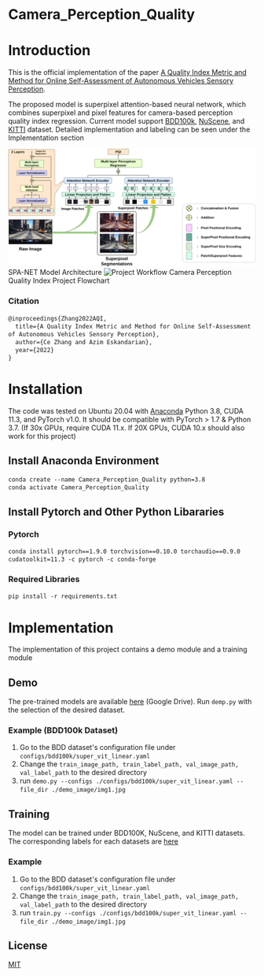 # Camera_Perception_Quality

# Introduction
This is the official implementation of the paper [A Quality Index Metric and Method for Online Self-Assessment of Autonomous Vehicles Sensory Perception](https://arxiv.org/abs/2203.02588). 

The proposed model is superpixel attention-based neural network, which combines superpixel and pixel features for camera-based perception quality index regression. Current model support [BDD100k](https://www.bdd100k.com/), [NuScene](https://www.nuscenes.org/), and [KITTI](http://www.cvlibs.net/datasets/kitti/) dataset. Detailed implementation and labeling can be seen under the Implementation section

![Network Architecture](/project_images/Network_Architecture.png)
SPA-NET Model Architecture
![Project Workflow](/project_images/Project_Flowchart.png)
Camera Perception Quality Index Project Flowchart

### Citation
```
@inproceedings{Zhang2022AQI,
  title={A Quality Index Metric and Method for Online Self-Assessment of Autonomous Vehicles Sensory Perception},
  author={Ce Zhang and Azim Eskandarian},
  year={2022}
}
```

# Installation
The code was tested on Ubuntu 20.04 with [Anaconda](https://www.anaconda.com/) Python 3.8, CUDA 11.3, and PyTorch v1.0. It should be compatible with PyTorch > 1.7 & Python 3.7. (If 30x GPUs, require CUDA 11.x. If 20X GPUs, CUDA 10.x should also work for this project)

## Install Anaconda Environment
```
conda create --name Camera_Perception_Quality python=3.8
conda activate Camera_Perception_Quality
```
## Install Pytorch and Other Python Libararies
### Pytorch
```
conda install pytorch==1.9.0 torchvision==0.10.0 torchaudio==0.9.0 cudatoolkit=11.3 -c pytorch -c conda-forge
```
### Required Libraries
```
pip install -r requirements.txt
```

# Implementation
The implementation of this project contains a demo module and a training module
## Demo
The pre-trained models are available [here]() (Google Drive). Run ``` demp.py ``` with the selection of the desired dataset.
### Example (BDD100k Dataset)

1. Go to the BDD dataset's configuration file under ```configs/bdd100k/super_vit_linear.yaml```
2. Change the ```train_image_path, train_label_path, val_image_path, val_label_path``` to the desired directory
3. run ```demo.py --configs ./configs/bdd100k/super_vit_linear.yaml --file_dir ./demo_image/img1.jpg```

## Training
The model can be trained under BDD100K, NuScene, and KITTI datasets. The corresponding labels for each datasets are [here]()

### Example
1. Go to the BDD dataset's configuration file under ```configs/bdd100k/super_vit_linear.yaml```
2. Change the ```train_image_path, train_label_path, val_image_path, val_label_path``` to the desired directory
3. run ```train.py --configs ./configs/bdd100k/super_vit_linear.yaml --file_dir ./demo_image/img1.jpg```


## License
[MIT](https://choosealicense.com/licenses/mit/)
